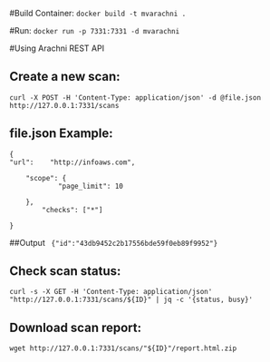 #Build Container:
```docker build -t mvarachni . ```

#Run:
```docker run -p 7331:7331 -d mvarachni```

#Using Arachni REST API

## Create a new scan:

``` curl -X POST -H 'Content-Type: application/json' -d @file.json http://127.0.0.1:7331/scans ```

## file.json Example:
```
{
"url":    "http://infoaws.com",

    "scope": {
            "page_limit": 10
                
    },
        "checks": ["*"]

}

```

##Output
``` {"id":"43db9452c2b17556bde59f0eb89f9952"}```

## Check scan status:
``` curl -s -X GET -H 'Content-Type: application/json' "http://127.0.0.1:7331/scans/${ID}" | jq -c '{status, busy}' ```

## Download scan report:
``` wget http://127.0.0.1:7331/scans/"${ID}"/report.html.zip ```

